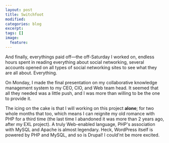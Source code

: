 ```yaml
---
layout: post
title: Switchfoot
modified:
categories: blog
excerpt:
tags: []
image:
  feature:
---
```

And finally, everythings paid off—the off-Saturday I worked on, endless hours spent in reading everything about social networking, several accounts opened on all types of social networking sites to see what they are all about. Everything.

On Monday, I made the final presentation on my collaborative knowledge management system to my CEO, CIO, and Web team head. It seemed that all they needed was a little push, and I was more than willing to be the one to provide it.

The icing on the cake is that I will working on this project **alone**; for two whole months that too, which means I can reignite my old romance with PHP for a third time (the last time I abandoned it was more than 2 years ago, after my EXL project). A truly Web-enabled language, PHP's association with MySQL and Apache is almost legendary. Heck, WordPress itself is powered by PHP and MySQL, and so is Drupal! I could'nt be more excited.